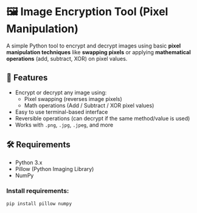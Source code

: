 # 🖼️ Image Encryption Tool (Pixel Manipulation)

A simple Python tool to encrypt and decrypt images using basic **pixel manipulation techniques** like **swapping pixels** or applying **mathematical operations** (add, subtract, XOR) on pixel values.

## 🔐 Features

- Encrypt or decrypt any image using:
  - Pixel swapping (reverses image pixels)
  - Math operations (Add / Subtract / XOR pixel values)
- Easy to use terminal-based interface
- Reversible operations (can decrypt if the same method/value is used)
- Works with `.png`, `.jpg`, `.jpeg`, and more

## 🛠️ Requirements

- Python 3.x
- Pillow (Python Imaging Library)
- NumPy

### Install requirements:
```bash
pip install pillow numpy

